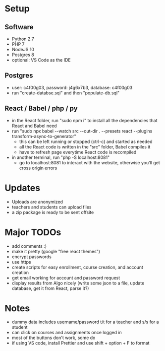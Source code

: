# Setup

## Software
- Python 2.7
- PHP 7
- NodeJS 10
- Postgres 8
- optional: VS Code as the IDE

## Postgres
- user: c4f00g03, password: j4g6x7b3, database: c4f00g03
- run "create-databse.sql" and then "populate-db.sql"

## React / Babel / php / py
- in the React folder, run "sudo npm i" to install all the dependencies that React and Babel need
- run "sudo npx babel --watch src --out-dir . --presets react --plugins transform-async-to-generator"
	-  this can be left running or stopped (ctrl-c) and started as needed
	- all the React code is written in the "src" folder, Babel compiles it 
	- have to refresh page everytime React code is recompiled
- in another terminal, run "php -S localhost:8081"
	- go to localhost:8081 to interact with the website, otherwise you'll get cross origin errors

# Updates
- Uploads are anonymized
- teachers and students can upload files
- a zip package is ready to be sent offsite

# Major TODOs
- add comments :)
- make it pretty (google "free react themes")
- encrypt passwords
- use https
- create scripts for easy enrollment, course creation, and account creation
- get email working for account and password request
- display results from Algo nicely (write some json to a file, update database, get it from React, parse it?)

# Notes
- dummy data includes username/password t/t for a teacher and s/s for a student
- can click on courses and assignments once logged in
- most of the buttons don't work, some do
- if using VS code, install Prettier and use shift + option + F to format
